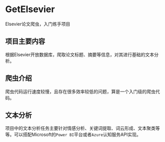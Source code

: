 # GetElsevier
Elsevier论文爬虫，入门练手项目
## 项目主要内容
根据Elsevier开放数据库，爬取论文标题、摘要等信息，对其进行基础的文本分析。
## 爬虫介绍
爬虫代码运行速度较慢，且存在很多效率较低的问题，算是一个入门级的爬虫代码。
## 文本分析
项目中的文本分析任务主要针对情感分析、关键词提取、词云形成、文本聚类等等。可以搭配Microsoft的`Power BI`平台或者`Azure`认知服务API实现。
